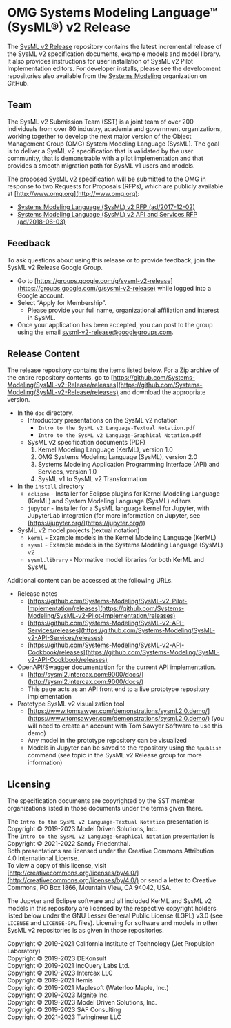 # OMG Systems Modeling Language™ (SysML®) v2 Release

The [SysML v2 Release](https://github.com/Systems-Modeling/SysML-v2-Release) repository contains the latest incremental release of the SysML v2 specification documents, 
example models and model library. It also provides instructions for user installation of SysML v2 Pilot Implementation editors. For developer installs, please see the
development repositories also available from the [Systems Modeling](https://github.com/Systems-Modeling) organization on GitHub.

## Team

The SysML v2 Submission Team (SST) is a joint team of over 200 individuals from over 80 industry, academia and government organizations, 
working together to develop the next major version of the Object Management Group (OMG) System Modeling Language (SysML). 
The goal is to deliver a SysML v2 specification that is validated by the user community, that is demonstrable with a pilot implementation 
and that provides a smooth migration path for SysML v1 users and models.

The proposed SysML v2 specification will be submitted to the OMG in response to two Requests for Proposals (RFPs), which are publicly available at [http://www.omg.org](http://www.omg.org):

   * [Systems Modeling Language (SysML) v2 RFP (ad/2017-12-02)](http://doc.omg.org/ad/2017-12-2)
   * [Systems Modeling Language (SysML) v2 API and Services RFP (ad/2018-06-03)](http://doc.omg.org/ad/2018-6-3)

## Feedback

To ask questions about using this release or to provide feedback, join the SysML v2 Release Google Group.

   * Go to [https://groups.google.com/g/sysml-v2-release](https://groups.google.com/g/sysml-v2-release) while logged into a Google account. 
   * Select “Apply for Membership”. <br/>
     * Please provide your full name, organizational affiliation and interest in SysML.
   * Once your application has been accepted, you can post to the group using the email 
     [sysml-v2-release@googlegroups.com](mailto:sysml-v2-release@googlegroups.com). 
 
## Release Content

The release repository contains the items listed below. For a Zip archive of the entire repository contents, go to 
[https://github.com/Systems-Modeling/SysML-v2-Release/releases](https://github.com/Systems-Modeling/SysML-v2-Release/releases) and download the appropriate version.

  * In the `doc` directory.
    * Introductory presentations on the SysML v2 notation
        * `Intro to the SysML v2 Language-Textual Notation.pdf`
        * `Intro to the SysML v2 Language-Graphical Notation.pdf`
    * SysML v2 specification documents (PDF)
        1. Kernel Modeling Language (KerML), version 1.0
        2. OMG Systems Modeling Language (SysML), version 2.0
        3. Systems Modeling Application Programming Interface (API) and Services, version 1.0
        4. SysML v1 to SysML v2 Transformation
  * In the `install` directory
    * `eclipse` - Installer for Eclipse plugins for Kernel Modeling Language (KerML) and System Modeling Language (SysML) editors
    * `jupyter` - Installer for a SysML language kernel for Jupyter, with JupyterLab integration 
      (for more information on Jupyter, see [https://jupyter.org/](https://jupyter.org/))
  * SysML v2 model projects (textual notation)
      * `kerml` - Example models in the Kernel Modeling Language (KerML)
      * `sysml` - Example models in the Systems Modeling Language (SysML) v2
      * `sysml.library` - Normative model libraries for both KerML and SysML
  
Additional content can be accessed at the following URLs.

  * Release notes
     * [https://github.com/Systems-Modeling/SysML-v2-Pilot-Implementation/releases](https://github.com/Systems-Modeling/SysML-v2-Pilot-Implementation/releases)
     * [https://github.com/Systems-Modeling/SysML-v2-API-Services/releases](https://github.com/Systems-Modeling/SysML-v2-API-Services/releases)
     * [https://github.com/Systems-Modeling/SysML-v2-API-Cookbook/releases](https://github.com/Systems-Modeling/SysML-v2-API-Cookbook/releases)
  * OpenAPI/Swagger documentation for the current API implementation.
    * [http://sysml2.intercax.com:9000/docs/](http://sysml2.intercax.com:9000/docs/)
    * This page acts as an API front end to a live prototype repository implementation
  * Prototype SysML v2 visualization tool
    * [https://www.tomsawyer.com/demonstrations/sysml.2.0.demo/](https://www.tomsawyer.com/demonstrations/sysml.2.0.demo/) 
      (you will need to create an account with Tom Sawyer Software to use this demo)
    * Any model in the prototype repository can be visualized
    * Models in Jupyter can be saved to the repository using the `%publish` command 
      (see topic in the SysML v2 Release group for more information)
 
## Licensing

The specification documents are copyrighted by the SST member organizations listed in those documents under the terms given there.

The `Intro to the SysML v2 Language-Textual Notation` presentation is Copyright © 2019-2023 Model Driven Solutions, Inc. </br>
The `Intro to the SysML v2 Language-Graphical Notation` presentation is Copyright © 2021-2022 Sandy Friedenthal. </br>
Both presentations are licensed under the Creative Commons Attribution 4.0  International License. </br>
To view a copy of this license, visit [http://creativecommons.org/licenses/by/4.0/](http://creativecommons.org/licenses/by/4.0/) 
or send a letter to Creative Commons, PO Box 1866, Mountain View, CA 94042, USA.

The Jupyter and Eclipse software and all included KerML and SysML v2 models in this repository are licensed by the respective copyright holders listed below 
under the GNU Lesser General Public License (LGPL) v3.0 (see `LICENSE` and `LICENSE-GPL` files). Licensing for software and models in other
SysML v2 repositories is as given in those repositories.

Copyright © 2019-2021 California Institute of Technology (Jet Propulsion Laboratory) <br/>
Copyright © 2019-2023 DEKonsult <br/>
Copyright © 2019-2021 IncQuery Labs Ltd. <br/>
Copyright © 2019-2023 Intercax LLC <br/>
Copyright © 2019-2021 Itemis <br/>
Copyright © 2019-2021 Maplesoft (Waterloo Maple, Inc.) <br/>
Copyright © 2019-2023 Mgnite Inc. <br/>
Copyright © 2019-2023 Model Driven Solutions, Inc. <br/>
Copyright © 2019-2023 SAF Consulting <br/>
Copyright © 2021-2023 Twingineer LLC
